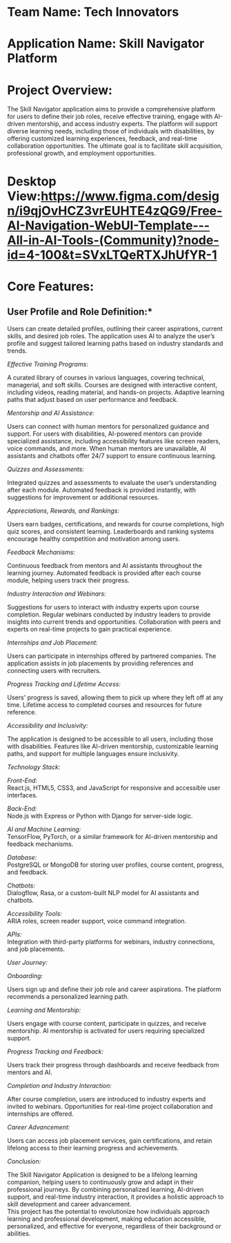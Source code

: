 # Team Name: Tech Innovators<br>
# Application Name: Skill Navigator Platform<br>

# Project Overview:<br>
The Skill Navigator application aims to provide a comprehensive platform for users to define their job roles, receive effective training, engage with AI-driven mentorship, and access industry experts. The platform will support diverse learning needs, including those of individuals with disabilities, by offering customized learning experiences, feedback, and real-time collaboration opportunities. The ultimate goal is to facilitate skill acquisition, professional growth, and employment opportunities.<br>
        
# Desktop View:https://www.figma.com/design/i9qjOvHCZ3vrEUHTE4zQG9/Free-AI-Navigation-WebUI-Template---All-in-AI-Tools-(Community)?node-id=4-100&t=SVxLTQeRTXJhUfYR-1<br>

# Core Features:<br>

## User Profile and Role Definition:*<br>

Users can create detailed profiles, outlining their career aspirations, current skills, and desired job roles.
The application uses AI to analyze the user’s profile and suggest tailored learning paths based on industry standards and trends.<br>

*Effective Training Programs:*<br>

A curated library of courses in various languages, covering technical, managerial, and soft skills.
Courses are designed with interactive content, including videos, reading material, and hands-on projects.
Adaptive learning paths that adjust based on user performance and feedback.<br>

*Mentorship and AI Assistance:*<br>

Users can connect with human mentors for personalized guidance and support.
For users with disabilities, AI-powered mentors can provide specialized assistance, including accessibility features like screen readers, voice commands, and more.
When human mentors are unavailable, AI assistants and chatbots offer 24/7 support to ensure continuous learning.<br>

*Quizzes and Assessments:*<br>

Integrated quizzes and assessments to evaluate the user’s understanding after each module.
Automated feedback is provided instantly, with suggestions for improvement or additional resources.<br>

*Appreciations, Rewards, and Rankings:*<br>

Users earn badges, certifications, and rewards for course completions, high quiz scores, and consistent learning.
Leaderboards and ranking systems encourage healthy competition and motivation among users.<br>

*Feedback Mechanisms:*<br>

Continuous feedback from mentors and AI assistants throughout the learning journey.
Automated feedback is provided after each course module, helping users track their progress.<br>

*Industry Interaction and Webinars:*<br>

Suggestions for users to interact with industry experts upon course completion.
Regular webinars conducted by industry leaders to provide insights into current trends and opportunities.
Collaboration with peers and experts on real-time projects to gain practical experience.<br>

*Internships and Job Placement:*<br>

Users can participate in internships offered by partnered companies.
The application assists in job placements by providing references and connecting users with recruiters.<br>

*Progress Tracking and Lifetime Access:*<br>

Users' progress is saved, allowing them to pick up where they left off at any time.
Lifetime access to completed courses and resources for future reference.<br>

*Accessibility and Inclusivity:*<br>

The application is designed to be accessible to all users, including those with disabilities.
Features like AI-driven mentorship, customizable learning paths, and support for multiple languages ensure inclusivity.<br>

*Technology Stack:*

*Front-End:*<br>
React.js, HTML5, CSS3, and JavaScript for responsive and accessible user interfaces.<br>

*Back-End:*<br>
Node.js with Express or Python with Django for server-side logic.<br>

*AI and Machine Learning:*<br>
TensorFlow, PyTorch, or a similar framework for AI-driven mentorship and feedback mechanisms.<br>

*Database:*<br>
PostgreSQL or MongoDB for storing user profiles, course content, progress, and feedback.<br>

*Chatbots:*<br>
Dialogflow, Rasa, or a custom-built NLP model for AI assistants and chatbots.<br>

*Accessibility Tools:*<br>
ARIA roles, screen reader support, voice command integration.<br>

*APIs:*<br>
Integration with third-party platforms for webinars, industry connections, and job placements.<br>

*User Journey:*<br>

*Onboarding:*<br>

Users sign up and define their job role and career aspirations.
The platform recommends a personalized learning path.<br>

*Learning and Mentorship:*<br>

Users engage with course content, participate in quizzes, and receive mentorship.
AI mentorship is activated for users requiring specialized support.<br>

*Progress Tracking and Feedback:*<br>

Users track their progress through dashboards and receive feedback from mentors and AI.<br>

*Completion and Industry Interaction:*<br>

After course completion, users are introduced to industry experts and invited to webinars.
Opportunities for real-time project collaboration and internships are offered.<br>

*Career Advancement:*<br>

Users can access job placement services, gain certifications, and retain lifelong access to their learning progress and achievements.<br>

*Conclusion:*<br>

The Skill Navigator Application is designed to be a lifelong learning companion, helping users to continuously grow and adapt in their professional journeys. By combining personalized learning, AI-driven support, and real-time industry interaction, it provides a holistic approach to skill development and career advancement.<br>
This project has the potential to revolutionize how individuals approach learning and professional development, making education accessible, personalized, and effective for everyone, regardless of their background or abilities.<br>





